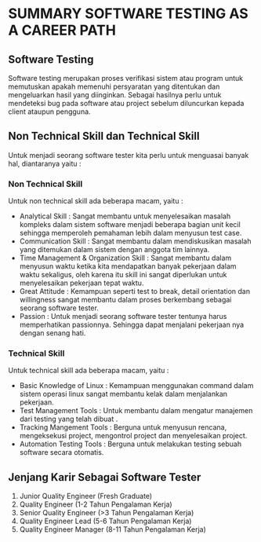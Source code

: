 # SUMMARY SOFTWARE TESTING AS A CAREER PATH

## Software Testing
Software testing merupakan proses verifikasi sistem atau program untuk memutuskan apakah memenuhi persyaratan yang ditentukan dan mengeluarkan hasil yang diinginkan. 
Sebagai hasilnya perlu untuk mendeteksi bug pada software atau project sebelum diluncurkan kepada client ataupun pengguna.

## Non Technical Skill dan Technical Skill
Untuk menjadi seorang software tester kita perlu untuk menguasai banyak hal, diantaranya yaitu :
### Non Technical Skill
Untuk non technical skill ada beberapa macam, yaitu :
 - Analytical Skill : Sangat membantu untuk menyelesaikan masalah kompleks dalam sistem software menjadi beberapa bagian unit kecil sehingga memperoleh pemahaman lebih dalam menyusun test case.
 - Communication Skill : Sangat membantu dalam mendiskusikan masalah yang ditemukan dalam sistem dengan anggota tim lainnya.
 - Time Management & Organization Skill : Sangat membantu dalam menyusun waktu ketika kita mendapatkan banyak pekerjaan dalam waktu sekaligus, oleh karena itu skill ini sangat diperlukan untuk menyelesaikan pekerjaan tepat waktu.
 - Great Attitude : Kemampuan seperti test to break, detail orientation dan willingness sangat membantu dalam proses berkembang sebagai seorang software tester.
 - Passion : Untuk menjadi seorang software tester tentunya harus memperhatikan passionnya. Sehingga dapat menjalani pekerjaan nya dengan senang hati.
### Technical Skill
Untuk technical skill ada beberapa macam, yaitu :
 - Basic Knowledge of Linux : Kemampuan menggunakan command dalam sistem operasi linux sangat membantu kelak dalam menjalankan pekerjaan.
 - Test Management Tools : Untuk membantu dalam mengatur manajemen dari testing yang telah dibuat .
 - Tracking Mangement Tools : Berguna untuk menyusun rencana, mengeksekusi project, mengontrol project dan menyelesaikan project.
 - Automation Testing Tools : Berguna untuk melakukan testing sebuah software secara otomatis.


## Jenjang Karir Sebagai Software Tester
1. Junior Quality Engineer (Fresh Graduate)
2. Quality Engineer (1-2 Tahun Pengalaman Kerja)
3. Senior Quality Engineer (>3 Tahun Pengalaman Kerja)
4. Quality Engineer Lead (5-6 Tahun Pengalaman Kerja)
5. Quality Engineer Manager (8-11 Tahun Pengalaman Kerja)

